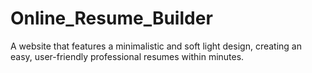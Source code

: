 # Online_Resume_Builder
A website that features a minimalistic and soft light design, creating an easy, user-friendly professional resumes within minutes. 
